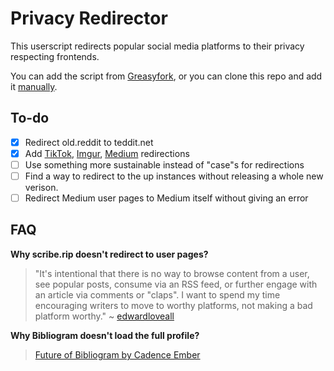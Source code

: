 # Privacy Redirector
This userscript redirects popular social media platforms to their privacy respecting frontends.

You can add the script from [Greasyfork](https://greasyfork.org/scripts/436359-privacy-redirector), or you can clone this repo and add it [manually](https://violentmonkey.github.io/guide/creating-a-userscript/).

## To-do
- [x] Redirect old.reddit to teddit.net
- [x] Add [TikTok](https://github.com/pablouser1/ProxiTok), [Imgur](https://codeberg.org/video-prize-ranch/rimgo#instances), [Medium](https://sr.ht/~edwardloveall/scribe/) redirections
- [ ] Use something more sustainable instead of "case"s for redirections
- [ ] Find a way to redirect to the up instances without releasing a whole new verison.
- [ ] Redirect Medium user pages to Medium itself without giving an error

## FAQ
__Why scribe.rip doesn't redirect to user pages?__
> "It's intentional that there is no way to browse content from a user, see popular posts, consume via an RSS feed, or further engage with an article via comments or "claps". I want to spend my time encouraging writers to move to worthy platforms, not making a bad platform worthy."
> ~ [edwardloveall](https://sr.ht/~edwardloveall/scribe/#project-goals)

__Why Bibliogram doesn't load the full profile?__
> [Future of Bibliogram by Cadence Ember](https://proxy.vulpes.one/gemini/cadence.moe/gemlog/2020-12-17-future-of-bibliogram.bliz)
